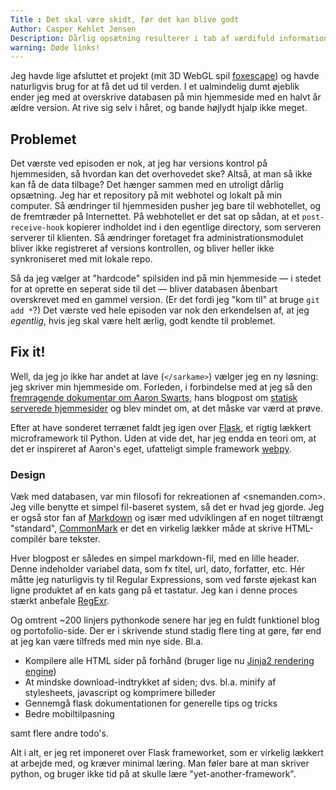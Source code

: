 ```yaml
---
Title : Det skal være skidt, før det kan blive godt
Author: Casper Kehlet Jensen
Description: Dårlig opsætning resulterer i tab af værdifuld information. Men det sætter også gang i en tiltrængt oprydningsproces...
warning: Døde links!
---
```


Jeg havde lige afsluttet et projekt (mit 3D WebGL spil [foxescape][foxescape])
og havde naturligvis brug for at få det ud til verden. I et ualmindelig dumt
øjeblik ender jeg med at overskrive databasen på min hjemmeside med en halvt
år ældre version. At rive sig selv i håret, og bande højlydt hjalp ikke meget.

## Problemet
Det værste ved episoden er nok, at jeg har versions kontrol på hjemmesiden, så
hvordan kan det overhovedet ske? Altså, at man så ikke kan få de data tilbage?
Det hænger sammen med en utroligt dårlig opsætning. Jeg har et repository på
mit webhotel og lokalt på min computer. Så ændringer til hjemmesiden pusher jeg
bare til webhotellet, og de fremtræder på Internettet. På webhotellet er det sat
op sådan, at et `post-receive-hook` kopierer indholdet ind i den egentlige
directory, som serveren serverer til klienten. Så ændringer foretaget fra
administrationsmodulet bliver ikke registreret af versions kontrollen, og bliver
heller ikke synkroniseret med mit lokale repo.

Så da jeg vælger at "hardcode" spilsiden ind på min hjemmeside &mdash; i
stedet for at oprette en seperat side til det &mdash; bliver databasen åbenbart
overskrevet med en gammel version. (Er det fordi jeg "kom til" at bruge
`git add *`?) Det værste ved hele episoden var nok den erkendelsen af,
at jeg *egentlig*, hvis jeg skal være helt ærlig, godt kendte til problemet.

## Fix it!
Well, da jeg jo ikke har andet at lave (`</sarkame>`) vælger jeg en ny løsning:
jeg skriver min hjemmeside om. Forleden, i forbindelse med at jeg så den
[fremragende dokumentar om Aaron Swarts][aaronsw], hans blogpost om
[statisk serverede hjemmesider][bakedontfry] og blev mindet om, at det måske
var værd at prøve.

Efter at have sonderet terrænet faldt jeg igen over [Flask][flask], et rigtig
lækkert microframework til Python. Uden at vide det, har jeg endda en teori om,
at det er inspireret af Aaron's eget, ufatteligt simple framework
[webpy][webpy].

### Design
Væk med databasen, var min filosofi for rekreationen af <snemanden.com>.
Jeg ville benytte et simpel fil-baseret system, så det er hvad jeg gjorde.
Jeg er også stor fan af [Markdown][daringfireball] og især med udviklingen af
en noget tiltrængt "standard", [CommonMark][commonmark] er det en virkelig
lækker måde at skrive HTML-compilér bare tekster.

Hver blogpost er således en simpel markdown-fil, med en lille header. Denne
indeholder variabel data, som fx titel, url, dato, forfatter, etc. Hér måtte
jeg naturligvis ty til Regular Expressions, som ved første øjekast kan ligne
produktet af en kats gang på et tastatur. Jeg kan i denne proces stærkt
anbefale [RegExr][regexr].

Og omtrent ~200 linjers pythonkode senere har jeg en fuldt funktionel blog og
portofolio-side. Der er i skrivende stund stadig flere ting at gøre, før end at
jeg kan være tilfreds med min nye side. Bl.a.

 *  Kompilere alle HTML sider på forhånd (bruger lige nu
    [Jinja2 rendering engine][jinja2])
 *  At mindske download-indtrykket af siden; dvs. bl.a. minify af stylesheets,
    javascript og komprimere billeder
 *  Gennemgå flask dokumentationen for generelle tips og tricks
 *  Bedre mobiltilpasning

samt flere andre todo's.

Alt i alt, er jeg ret imponeret over Flask frameworket, som er virkelig lækkert
at arbejde med, og kræver minimal læring. Man føler bare at man skriver python,
og bruger ikke tid på at skulle lære "yet-another-framework".


[webpy]: http://webpy.org/
[flask]: http://flask.pocoo.org/
[regexr]: http://www.regexr.com/
[jinja2]: http://jinja.pocoo.org/docs/dev/templates/
[aaronsw]: https://archive.org/details/TheInternetsOwnBoyTheStoryOfAaronSwartz
[foxescape]: /spil/foxescape
[commonmark]: http://commonmark.org/
[bakedontfry]: http://www.aaronsw.com/weblog/000404
[daringfireball]: http://daringfireball.net/projects/markdown/